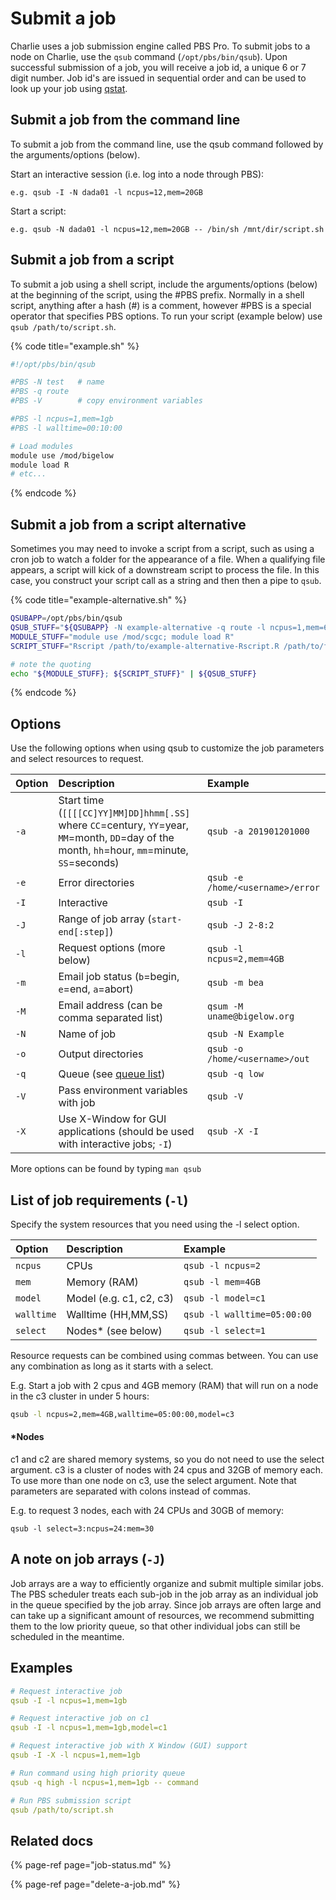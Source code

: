 # Submit a job

Charlie uses a job submission engine called PBS Pro. To submit jobs to a node on Charlie, use the `qsub` command \(`/opt/pbs/bin/qsub`\). Upon successful submission of a job, you will receive a job id, a unique 6 or 7 digit number. Job id's are issued in sequential order and can be used to look up your job using [qstat](job-status.md).

## Submit a job from the command line

To submit a job from the command line, use the qsub command followed by the arguments/options \(below\).

Start an interactive session \(i.e. log into a node through PBS\):

`e.g. qsub -I -N dada01 -l ncpus=12,mem=20GB`

Start a script:

`e.g. qsub -N dada01 -l ncpus=12,mem=20GB -- /bin/sh /mnt/dir/script.sh`

## Submit a job from a script

To submit a job using a shell script, include the arguments/options \(below\) at the beginning of the script, using the \#PBS prefix. Normally in a shell script, anything after a hash \(\#\) is a comment, however \#PBS is a special operator that specifies PBS options. To run your script \(example below\) use `qsub /path/to/script.sh`.

{% code title="example.sh" %}
```bash
#!/opt/pbs/bin/qsub

#PBS -N test   # name
#PBS -q route
#PBS -V        # copy environment variables

#PBS -l ncpus=1,mem=1gb
#PBS -l walltime=00:10:00

# Load modules
module use /mod/bigelow
module load R
# etc...
```
{% endcode %}

## Submit a job from a script alternative

Sometimes you may need to invoke a script from a script, such as using a cron job to watch a folder for the appearance of a file.  When a qualifying file appears, a script will kick of a downstream script to process the file.  In this case, you construct your script call as a string and then then a pipe to `qsub`.

{% code title="example-alternative.sh" %}
```bash
QSUBAPP=/opt/pbs/bin/qsub
QSUB_STUFF="${QSUBAPP} -N example-alternative -q route -l ncpus=1,mem=64GB,walltime=48:00:00 -j oe"
MODULE_STUFF="module use /mod/scgc; module load R"
SCRIPT_STUFF="Rscript /path/to/example-alternative-Rscript.R /path/to/file"

# note the quoting
echo "${MODULE_STUFF}; ${SCRIPT_STUFF}" | ${QSUB_STUFF}
```
{% endcode %}

## Options

Use the following options when using qsub to customize the job parameters and select resources to request.

| Option | Description | Example |
| :--- | :--- | :--- |
| `-a` | Start time \(`[[[[CC]YY]MM]DD]hhmm[.SS]` where `CC`=century, `YY`=year, `MM`=month, `DD`=day of the month, `hh`=hour, `mm`=minute, `SS`=seconds\) | `qsub -a 201901201000` |
| `-e` | Error directories | `qsub -e /home/<username>/error` |
| `-I` | Interactive | `qsub -I` |
| `-J` | Range of job array \(`start-end[:step]`\) | `qsub -J 2-8:2` |
| `-l` | Request options \(more below\) | `qsub -l ncpus=2,mem=4GB` |
| `-m` | Email job status \(`b`=begin, `e`=end, `a`=abort\) | `qsub -m bea` |
| `-M` | Email address \(can be comma separated list\) | `qsum -M uname@bigelow.org` |
| `-N` | Name of job | `qsub -N Example` |
| `-o` | Output directories | `qsub -o /home/<username>/out` |
| `-q` | Queue \(see [queue list](../topology-and-queues.md)\) | `qsub -q low` |
| `-V` | Pass environment variables with job | `qsub -V` |
| `-X` | Use X-Window for GUI applications \(should be used with interactive jobs; `-I`\) | `qsub -X -I` |

More options can be found by typing `man qsub`

## List of job requirements \(`-l`\)

Specify the system resources that you need using the -l select option.

| Option | Description | Example |
| :--- | :--- | :--- |
| `ncpus` | CPUs | `qsub -l ncpus=2` |
| `mem` | Memory \(RAM\) | `qsub -l mem=4GB` |
| `model` | Model \(e.g. c1, c2, c3\) | `qsub -l model=c1` |
| `walltime` | Walltime \(HH,MM,SS\) | `qsub -l walltime=05:00:00` |
| `select` | Nodes\* \(see below\) | `qsub -l select=1` |

Resource requests can be combined using commas between. You can use any combination as long as it starts with a select.

E.g. Start a job with 2 cpus and 4GB memory \(RAM\) that will run on a node in the c3 cluster in under 5 hours:

```bash
qsub -l ncpus=2,mem=4GB,walltime=05:00:00,model=c3
```

#### \*Nodes

c1 and c2 are shared memory systems, so you do not need to use the select argument. c3 is a cluster of nodes with 24 cpus and 32GB of memory each. To use more than one node on c3, use the select argument. Note that parameters are separated with colons instead of commas.

E.g. to request 3 nodes, each with 24 CPUs and 30GB of memory:

```text
qsub -l select=3:ncpus=24:mem=30
```

## A note on job arrays \(`-J`\)

Job arrays are a way to efficiently organize and submit multiple similar jobs. The PBS scheduler treats each sub-job in the job array as an individual job in the queue specified by the job array. Since job arrays are often large and can take up a significant amount of resources, we recommend submitting them to the low priority queue, so that other individual jobs can still be scheduled in the meantime.

## Examples

```yaml
# Request interactive job
qsub -I -l ncpus=1,mem=1gb

# Request interactive job on c1
qsub -I -l ncpus=1,mem=1gb,model=c1

# Request interactive job with X Window (GUI) support
qsub -I -X -l ncpus=1,mem=1gb

# Run command using high priority queue
qsub -q high -l ncpus=1,mem=1gb -- command

# Run PBS submission script
qsub /path/to/script.sh
```

## Related docs

{% page-ref page="job-status.md" %}

{% page-ref page="delete-a-job.md" %}

